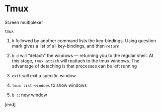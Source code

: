 Tmux
====

Screen multiplexer

    tmux

1.  `b` followed by another command lists the key-bindings. Using
    question mark gives a list of all key-bindings, and then `return`

2.  `b d` will “detach” the windows — returning you to the regular
    shell. At this stage, `tmux attach` will reattach to the tmux
    windows. The advantage of detaching is that processes can be left
    running

3.  `exit` will exit a specific window.

4.  `tmux list-windows` to show windows

5.  `b c`: new window

[end]
